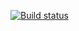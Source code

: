 [![Build status](https://ci.appveyor.com/api/projects/status/gcgeqv77upkd7f1w?svg=true)](https://ci.appveyor.com/project/Kseniia62311/bank-card-test)
